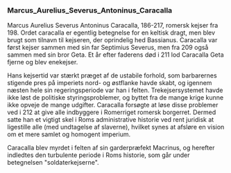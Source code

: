 ### Marcus_Aurelius_Severus_Antoninus_Caracalla


Marcus Aurelius Severus Antoninus Caracalla, 186-217, romersk kejser fra 198. Ordet caracalla er egentlig betegnelse for en keltisk dragt, men blev brugt som tilnavn til kejseren, der oprindelig hed Bassianus. Caracalla var først kejser sammen med sin far Septimius Severus, men fra 209 også sammen med sin bror Geta. Et år efter faderens død i 211 lod Caracalla Geta fjerne og blev enekejser.

Hans kejsertid var stærkt præget af de ustabile forhold, som barbarernes stigende pres på imperiets nord- og østflanke havde skabt, og igennem næsten hele sin regeringsperiode var han i felten. Trekejsersystemet havde ikke løst de politiske styringsproblemer, og byttet fra de mange krige kunne ikke opveje de mange udgifter. Caracalla forsøgte at løse disse problemer ved i 212 at give alle indbyggere i Romerriget romersk borgerret. Dermed satte han et vigtigt skel i Roms administrative historie ved rent juridisk at ligestille alle (med undtagelse af slaverne), hvilket synes at afsløre en vision om et mere samlet og homogent imperium.

Caracalla blev myrdet i felten af sin garderpræfekt Macrinus, og herefter indledtes den turbulente periode i Roms historie, som går under betegnelsen "soldaterkejserne".